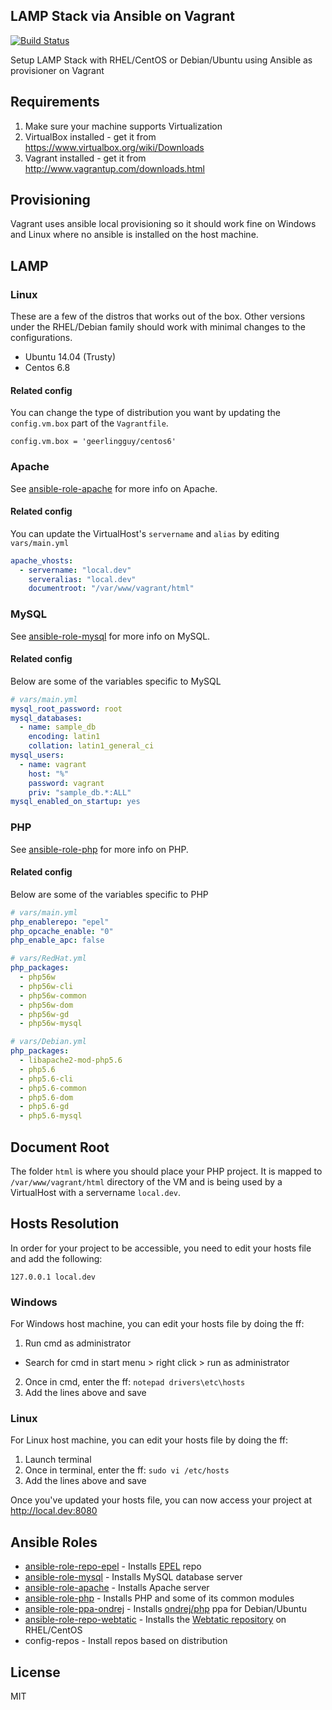 ## LAMP Stack via Ansible on Vagrant
[![Build Status](https://travis-ci.org/iambryancs/vagrant-ansible-lamp.svg?branch=master)](https://travis-ci.org/iambryancs/vagrant-ansible-lamp)

Setup LAMP Stack with RHEL/CentOS or Debian/Ubuntu using Ansible as provisioner on Vagrant

## Requirements
1. Make sure your machine supports Virtualization
2. VirtualBox installed - get it from https://www.virtualbox.org/wiki/Downloads
3. Vagrant installed - get it from http://www.vagrantup.com/downloads.html

## Provisioning
Vagrant uses ansible local provisioning so it should work fine on Windows and Linux where no ansible is installed on the host machine.

## LAMP
### Linux
These are a few of the distros that works out of the box. Other versions under the RHEL/Debian family should work with minimal changes to the configurations.
* Ubuntu 14.04 (Trusty)
* Centos 6.8
#### Related config
You can change the type of distribution you want by updating the `config.vm.box` part of the `Vagrantfile`.
```
config.vm.box = 'geerlingguy/centos6'
```
### Apache
See [ansible-role-apache](https://github.com/geerlingguy/ansible-role-apache) for more info on Apache.
#### Related config
You can update the VirtualHost's `servername` and `alias` by editing `vars/main.yml`
```yml
apache_vhosts:
  - servername: "local.dev"
    serveralias: "local.dev"
    documentroot: "/var/www/vagrant/html"
```
### MySQL
See [ansible-role-mysql](https://github.com/geerlingguy/ansible-role-mysql) for more info on MySQL.
#### Related config
Below are some of the variables specific to MySQL
```yml
# vars/main.yml
mysql_root_password: root
mysql_databases:
  - name: sample_db
    encoding: latin1
    collation: latin1_general_ci
mysql_users:
  - name: vagrant
    host: "%"
    password: vagrant
    priv: "sample_db.*:ALL"
mysql_enabled_on_startup: yes
```
### PHP
See [ansible-role-php](https://github.com/geerlingguy/ansible-role-php) for more info on PHP.
#### Related config
Below are some of the variables specific to PHP
```yml
# vars/main.yml
php_enablerepo: "epel"
php_opcache_enable: "0"
php_enable_apc: false
```
```yml
# vars/RedHat.yml
php_packages:
  - php56w
  - php56w-cli
  - php56w-common
  - php56w-dom
  - php56w-gd
  - php56w-mysql
```
```yml
# vars/Debian.yml
php_packages:
  - libapache2-mod-php5.6
  - php5.6
  - php5.6-cli
  - php5.6-common
  - php5.6-dom
  - php5.6-gd
  - php5.6-mysql
```

## Document Root
The folder `html` is where you should place your PHP project. It is mapped to `/var/www/vagrant/html` directory of the VM and is being used by a VirtualHost with a servername `local.dev`.

## Hosts Resolution
In order for your project to be accessible, you need to edit your hosts file and add the following:
```
127.0.0.1 local.dev
```

### Windows
For Windows host machine, you can edit your hosts file by doing the ff:
1. Run cmd as administrator
  * Search for cmd in start menu > right click > run as administrator
2. Once in cmd, enter the ff:
  `notepad drivers\etc\hosts`
3. Add the lines above and save

### Linux
For Linux host machine, you can edit your hosts file by doing the ff:
1. Launch terminal
2. Once in terminal, enter the ff:
  `sudo vi /etc/hosts`
3. Add the lines above and save 

Once you've updated your hosts file, you can now access your project at http://local.dev:8080

## Ansible Roles
* [ansible-role-repo-epel](https://github.com/geerlingguy/ansible-role-repo-epel) - Installs [EPEL](https://fedoraproject.org/wiki/EPEL) repo
* [ansible-role-mysql](https://github.com/geerlingguy/ansible-role-mysql) - Installs MySQL database server
* [ansible-role-apache](https://github.com/geerlingguy/ansible-role-apache) - Installs Apache server
* [ansible-role-php](https://github.com/geerlingguy/ansible-role-php) - Installs PHP and some of its common modules
* [ansible-role-ppa-ondrej](https://github.com/iambryancs/ansible-role-ppa-ondrej) - Installs [ondrej/php](https://launchpad.net/~ondrej/+archive/ubuntu/php) ppa for Debian/Ubuntu
* [ansible-role-repo-webtatic](https://github.com/iambryancs/ansible-role-repo-webtatic) - Installs the [Webtatic repository](https://webtatic.com/) on RHEL/CentOS
* config-repos - Install repos based on distribution

## License
MIT
